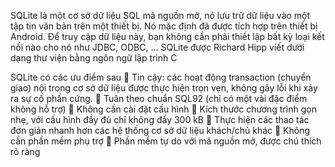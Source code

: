 SQLite là một cơ sở dữ liệu SQL mã nguồn mở, nó lưu trữ dữ liệu vào một tập tin văn bản trên một thiết bị. Nó mặc định đã được tích hợp trên thiết bị Android. Để truy cập dữ liệu này, bạn không cần phải thiết lập bất kỳ loại kết nối nào cho nó như JDBC, ODBC, ... SQLite được Richard Hipp viết dưới dạng thư viện bằng ngôn ngữ lập trình C

SQLite có các ưu điểm sau
 Tin cậy: các hoạt động transaction (chuyển giao) nội trong cơ sở dữ liệu được thực hiện trọn vẹn, không gây lỗi khi xảy ra sự cố phần cứng.
 Tuân theo chuẩn SQL92 (chỉ có một vài đặc điểm không hỗ trợ)
 Không cần cài đặt cấu hình 
 Kích thước chương trình gọn nhẹ, với cấu hình đầy đủ chỉ không đầy 300 kB
 Thực hiện các thao tác đơn giản nhanh hơn các hệ thống cơ sở dữ liệu khách/chủ khác
 Không cần phần mềm phụ trợ
 Phần mềm tự do với mã nguồn mở, được chú thích rõ ràng

